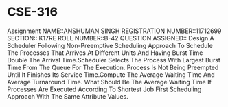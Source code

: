 # CSE-316
Assignment
NAME::ANSHUMAN SINGH
REGISTRATION NUMBER::11712699
SECTION:: K17RE
ROLL NUMBER::B-42
QUESTION ASSIGNED::
Design A Scheduler Following Non-Preemptive Scheduling Approach To Schedule The Processes That Arrives At Different Units And Having Burst Time Double The Arrival Time.Scheduler Selects The Process With Largest Burst Time From The Queue For The Execution. Process Is Not Being Preempted Until It Finishes Its Service Time.Compute The Average Waiting Time And Average Turnaround Time. What Should Be The Average Waiting Time If Processes Are Executed According To Shortest Job First Scheduling Approach With The Same Attribute Values.
